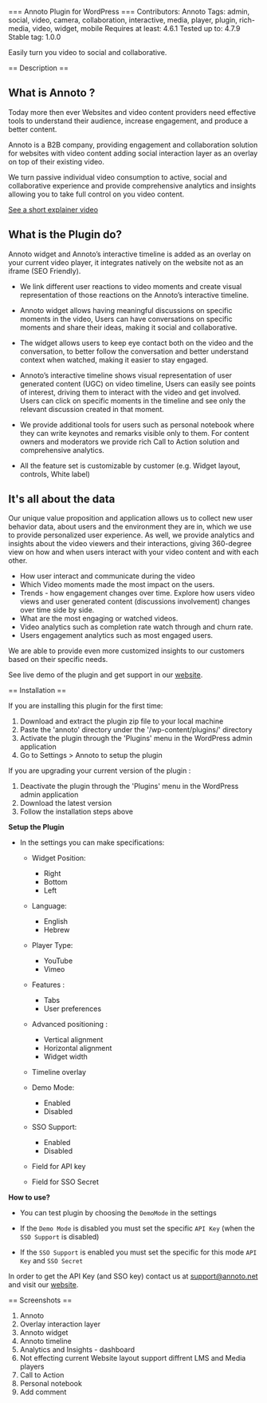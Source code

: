 === Annoto Plugin for WordPress ===
Contributors: Annoto
Tags: admin, social, video, camera, collaboration, interactive, media, player, plugin, rich-media, video, widget, mobile
Requires at least: 4.6.1
Tested up to: 4.7.9
Stable tag: 1.0.0

Easily turn you video to social and collaborative.


== Description ==


**What is Annoto ?**
-------------
Today more then ever Websites and video content providers need effective tools to understand their audience, increase engagement, and produce a better content.

Annoto is a B2B company, providing engagement and collaboration solution for websites with video content adding social interaction layer as an overlay on top of their existing video.

We turn passive individual video consumption to active, social and collaborative experience and provide comprehensive analytics and insights allowing you to take full control on you video content.

[See a short explainer video](https://www.youtube.com/watch?v=1T9EZi7KJcc)

**What is the Plugin do?**
-------------
Annoto widget and Annoto’s interactive timeline is added as an overlay on your current video player, it integrates natively on the website not as an iframe (SEO Friendly).

* We link different user reactions to video moments and create visual representation of those reactions on the Annoto’s interactive timeline.

* Annoto widget allows having meaningful discussions on specific moments in the video, Users can have conversations on specific moments and share their ideas, making it social and collaborative.

* The widget allows users to keep eye contact both on the video and the conversation, to better follow the conversation and better understand context when watched, making it easier to stay engaged.

* Annoto’s interactive timeline shows visual representation of user generated content (UGC) on video timeline, Users can easily see points of interest, driving them to interact with the video and get involved. Users can click on specific moments in the timeline and see only the relevant discussion created in that moment.

* We provide additional tools for users such as personal notebook where they can write keynotes and remarks visible only to them. For content owners and moderators we provide rich Call to Action solution and comprehensive analytics.

* All the feature set is customizable by customer (e.g. Widget layout, controls, White label)

**It's all about the data**
-------------
Our unique value proposition and application allows us to collect new user behavior data, about users and the environment they are in, which we use to provide personalized user experience. As well, we provide analytics and insights about the video viewers and their interactions, giving 360-degree view on how and when users interact with your video content and with each other.

* How user interact and communicate during the video
* Which Video moments made the most impact on the users.
* Trends - how engagement changes over time. Explore how users video views and user generated content (discussions involvement) changes over time side by side.
* What are the most engaging or watched videos. 
* Video analytics such as completion rate watch through and churn rate. 
* Users engagement analytics such as most engaged users.

We are able to provide even more customized insights to our customers based on their specific needs.


See live demo of the plugin and get support in our [website](https://annoto.net/).


== Installation ==

If you are installing this plugin for the first time:

1. Download and extract the plugin zip file to your local machine
2. Paste the 'annoto' directory under the '/wp-content/plugins/' directory
3. Activate the plugin through the 'Plugins' menu in the WordPress admin application
4. Go to Settings > Annoto to setup the plugin

If you are upgrading your current version of the plugin : 

1. Deactivate the plugin through the 'Plugins' menu in the WordPress admin application
2. Download the latest version
3. Follow the installation steps above

**Setup the Plugin**

+ In the settings you can make specifications:
    + Widget Position:
        * Right
        * Bottom
        * Left

    + Language:
        * English
        * Hebrew

    + Player Type:
        * YouTube
        * Vimeo

    + Features :
        * Tabs
        * User preferences

    + Advanced positioning :
        * Vertical alignment
        * Horizontal alignment
        * Widget width

    + Timeline overlay
          
    + Demo Mode:
        * Enabled
        * Disabled

    + SSO Support:
        * Enabled
        * Disabled

    * Field for API key

    * Field for SSO Secret


    
**How to use?**

* You can test plugin by choosing the `DemoMode` in the settings

* If the `Demo Mode` is disabled you must set the specific `API Key` 
(when the `SSO Support` is disabled)

* If the `SSO Support` is enabled you must set the specific for this mode `API Key` 
and `SSO Secret`

In order to get the API Key (and SSO key) contact us at [support@annoto.net](support@annoto.net) and visit our [website](https://annoto.net/).

== Screenshots ==

1. Annoto 
2. Overlay interaction layer
3. Annoto widget
4. Annoto timeline
5. Analytics and Insights  - dashboard
6. Not effecting current Website layout support diffrent LMS and Media players
7. Call to Action
8. Personal notebook
9. Add comment

